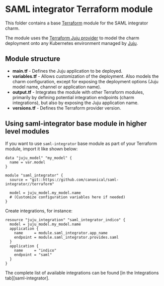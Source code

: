 # SAML integrator Terraform module

This folder contains a base [Terraform][Terraform] module for the SAML integrator charm.

The module uses the [Terraform Juju provider][Terraform Juju provider] to model the charm
deployment onto any Kubernetes environment managed by [Juju][Juju].

## Module structure

- **main.tf** - Defines the Juju application to be deployed.
- **variables.tf** - Allows customization of the deployment. Also models the charm configuration, 
  except for exposing the deployment options (Juju model name, channel or application name).
- **output.tf** - Integrates the module with other Terraform modules, primarily
  by defining potential integration endpoints (charm integrations), but also by exposing
  the Juju application name.
- **versions.tf** - Defines the Terraform provider version.

## Using saml-integrator base module in higher level modules

If you want to use `saml-integrator` base module as part of your Terraform module, import it
like shown below:

```text
data "juju_model" "my_model" {
  name = var.model
}

module "saml_integrator" {
  source = "git::https://github.com/canonical/saml-integrator//terraform"
  
  model = juju_model.my_model.name
  # (Customize configuration variables here if needed)
}
```

Create integrations, for instance:

```text
resource "juju_integration" "saml_integrator_indico" {
  model = juju_model.my_model.name
  application {
    name     = module.saml_integrator.app_name
    endpoint = module.saml_integrator.provides.saml
  }
  application {
    name     = "indico"
    endpoint = "saml"
  }
}
```

The complete list of available integrations can be found [in the Integrations tab][saml-integrator].

[Terraform]: https://www.terraform.io/
[Terraform Juju provider]: https://registry.terraform.io/providers/juju/juju/latest
[Juju]: https://juju.is
[saml-integrator-integrations]: https://charmhub.io/saml-integrator/integrations
